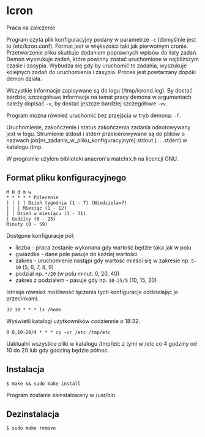lcron
=====

Praca na zaliczenie

Program czyta plik konfiguracyjny podany w parametrze `-c` (domyślnie jest to
/etc/lcron.conf). Format jest w większości taki jak pierwotnym cronie.
Przetworzenie pliku skutkuje dodaniem poprawnych wpisów do listy zadań.
Demon wyszukuje zadań, które powinny zostać uruchomione w najbliższym czasie
i zasypia. Wybudza się gdy by uruchomić te zadania, wyszukuje kolejnych zadań
do uruchomienia i zasypia. Proces jest powtarzany dopóki demon działa.

Wszystkie informacje zapisywane są do logu (/tmp/lcrond.log).
By dostać bardziej szczegółowe informacje na temat pracy demona w argumentach
należy dopisać `-v`, by dostać jeszcze bardziej szczegółowe `-vv`.

Program można również uruchomić bez przejścia w tryb demona: `-f`.

Uruchomienie, zakończenie i status zakończenia zadania odnotowywany jest w logu.
Strumienie stdout i stderr przekierowywane są do plików o nazwach
job[nr_zadania_w_pliku_konfiguracyjnym].stdout (... .stderr) w katalogu /tmp.

W programie użyłem biblioteki anacron'a matchrx.h na licencji GNU.


Format pliku konfiguracyjnego
-----------------------------

    M H d m w
    * * * * * Polecenie
    | | | | Dzień tygodnia (1 - 7) (Niedziela=7)
    | | | Miesiąc (1 - 12)
    | | Dzień w miesiącu (1 - 31)
    | Godziny (0 - 23)
    Minuty (0 - 59)

Dostępne konfiguracje pól:
- liczba - praca zostanie wykonana gdy wartość będzie taka jak w polu
- gwiazdka - dane pole pasuje do każdej wartości
- zakres - uruchomienie nastąpi gdy wartość mieści się w zakresie
np. `5-10` (5, 6, 7, 8, 9)
- podział np. `*/20` (w polu minut: 0, 20, 40)
- zakres z podziałem - pasuje gdy np. `10-25/5` (10, 15, 20)

Istnieje również możliwość łączenia tych konfiguracje oddzielając je przecinkami.


    32 18 * * * ls /home

Wyświetli katalogi użytkowników codziennie o 18:32.

    0 0,10-20/4 * * * cp -ur /etc /tmp/etc

Uaktualni wszystkie pliki w katalogu /tmp/etc z tymi w /etc co 4 godziny
od 10 do 20 lub gdy godziną będzie północ.


Instalacja
----------

    $ make && sudo make install

Program zostanie zainstalowany w /usr/bin.


Dezinstalacja
-------------

    $ sudo make remove
